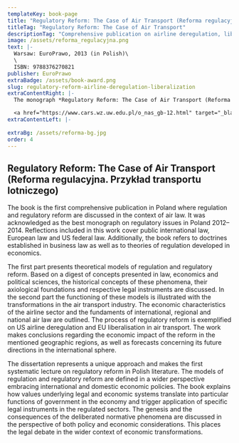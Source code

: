 ```yaml
---
templateKey: book-page
title: "Regulatory Reform: The Case of Air Transport (Reforma regulacyjna. Przykład transportu lotniczego)"
titleTag: "Regulatory Reform: The Case of Air Transport"
descriptionTag: "Comprehensive publication on airline deregulation, liberalization and regulatory reform"
image: /assets/reforma_regulacyjna.png
text: |-
  Warsaw: EuroPrawo, 2013 (in Polish)\
  \
  ISBN: 9788376270821
publisher: EuroPrawo
extraBadge: /assets/book-award.png
slug: regulatory-reform-airline-deregulation-liberalization
extraContentRight: |-
  The monograph *Regulatory Reform: The Case of Air Transport (Reforma regulacyjna. Przykład transportu lotniczego)*, Warsaw: EuroPrawo, 2013 was awarded the main prize in the Centre for Antitrust and Regulatory Studies, Faculty of Management, University of Warsaw contest for the best monograph in Poland in law and economics of regulation in infrastructure sectors. The contest participants included 30 authors of individual scientific monographs published in 2012–2014 (doctoral theses, post-doctoral dissertations, professorial books and other monographs).

  <a href="https://www.cars.wz.uw.edu.pl/o_nas_gb-12.html" target="_blank"><img src="/assets/cars_book_awards.svg" alt=""></a>
extraContentLeft: |-
  
extraBg: /assets/reforma-bg.jpg
order: 4
---
```


## Regulatory Reform: The Case of Air Transport (Reforma regulacyjna. Przykład transportu lotniczego)

The book is the first comprehensive publication in Poland where regulation and regulatory reform are discussed in the context of air law. It was acknowledged as the best monograph on regulatory issues in Poland 2012–2014. Reflections included in this work cover public international law, European law and US federal law. Additionally, the book refers to doctrines established in business law as well as to theories of regulation developed in economics. 

The first part presents theoretical models of regulation and regulatory reform. Based on a digest of concepts presented in law, economics and political sciences, the historical concepts of these phenomena, their axiological foundations and respective legal instruments are discussed. In the second part the functioning of these models is illustrated with the transformations in the air transport industry. The economic characteristics of the airline sector and the fundaments of international, regional and national air law are outlined. The process of regulatory reform is exemplified on US airline deregulation and EU liberalisation in air transport. The work makes conclusions regarding the economic impact of the reform in the mentioned geographic regions, as well as forecasts concerning its future directions in the international sphere.

The dissertation represents a unique approach and makes the first systematic lecture on regulatory reform in Polish literature. The models of regulation and regulatory reform are defined in a wider perspective embracing international and domestic economic policies. The book explains how values underlying legal and economic systems translate into particular functions of government in the economy and trigger application of specific legal instruments in the regulated sectors. The genesis and the consequences of the deliberated normative phenomena are discussed in the perspective of both policy and economic considerations. This places the legal debate in the wider context of economic transformations.
